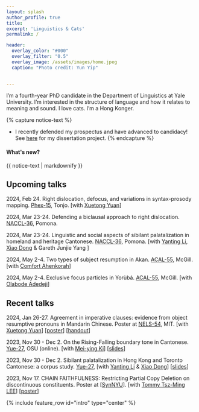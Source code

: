 ```yaml
---
layout: splash
author_profile: true
title:
excerpt: 'Linguistics & Cats'
permalink: /

header:
  overlay_color: "#000"
  overlay_filter: "0.5"
  overlay_image: /assets/images/home.jpeg
  caption: "Photo credit: Yun Yip"

  
---
```


I’m a fourth-year PhD candidate in the Department of Linguistics at Yale University. I’m interested in the structure of language and how it relates to meaning and sound. I love cats. I’m a Hong Konger.


{% capture notice-text %}
* I recently defended my prospectus and have advanced to candidacy! See [here](https://kafai-yip.github.io/research/#exclusive-doubling) for my dissertation project.
{% endcapture %}

<div class="notice--info">
  <h4 class="no_toc">What's new?</h4>
  {{ notice-text | markdownify }}
</div>


## Upcoming talks

2024, Feb 24. Right dislocation, defocus, and variations in syntax-prosody mapping. [Phex-15](https://toki482.wixsite.com/website-2), Tonjo. [with [Xuetong Yuan](https://kathyuan28.github.io/)] 

2024, Mar 23-24. Defending a biclausal approach to right dislocation. [NACCL-36](https://www.pomona.edu/naccl-36), Pomona.

2024, Mar 23-24. Linguistic and social aspects of sibilant palatalization in homeland and heritage Cantonese. [NACCL-36](https://www.pomona.edu/naccl-36), Pomona. [with [Yanting Li](https://sites.google.com/uci.edu/yantingli/home), [Xiao Dong](https://ealc.indiana.edu/people/dong-xiao.html) & Gareth Junjie Yang
]

2024, May 2-4. Two types of subject resumption in Akan. [ACAL-55](https://acal55.mull-lab.org/), McGill. [with [Comfort Ahenkorah](https://ling.yale.edu/people/comfort-ahenkorah)] 

2024, May 2-4. Exclusive focus particles in Yorùbá. [ACAL-55](https://acal55.mull-lab.org/), McGill. [with [
Olabode Adedeji](https://ling.yale.edu/people/olabode-adedeji)] 


## Recent talks
2024, Jan 26-27. Agreement in imperative clauses: evidence from object resumptive pronouns in Mandarin Chinese. Poster at [NELS-54](https://nels54.mit.edu/), MIT. [with [Xuetong Yuan](https://kathyuan28.github.io/)]  [[poster](http://nels54.mit.edu/sites/default/files/documents/yip-yuan-poster.pdf)] [[handout](https://kafai-yip.github.io/assets/docs/imperative_NELS-54_handout.pdf)]

2023, Nov 30 - Dec 2. On the Rising-Falling boundary tone in Cantonese. [Yue-27](https://u.osu.edu/yue2023/), OSU (online). [with [Mei-ying Ki](https://commons.gc.cuny.edu/members/meiying/)] [[slides](https://kafai-yip.github.io/assets/docs/Yue-27_HL_slides.pdf)]

2023, Nov 30 - Dec 2. Sibilant palatalization in Hong Kong and Toronto Cantonese: a corpus study. [Yue-27](https://u.osu.edu/yue2023/), 
[with [Yanting Li](https://sites.google.com/uci.edu/yantingli/home) & [Xiao Dong](https://ealc.indiana.edu/people/dong-xiao.html)] [[slides](https://docs.google.com/presentation/d/1N59uHMEVwJ9vM5Mdl1tg19RRO9H2vwivoHq2VcD1nEE/edit?usp=sharing)]

2023, Nov 17. CHAIN FAITHFULNESS: Restricting Partial Copy Deletion on discontinuous constituents. Poster at [[SynNYU](https://wp.nyu.edu/synnyu/)]. [with [Tommy Tsz-Ming LEE](https://tszminglee.github.io/)]  [[poster](https://kafai-yip.github.io/assets/docs/SynNYU_partial_poster_20231115.pdf)]

{% include feature_row id="intro" type="center" %}

